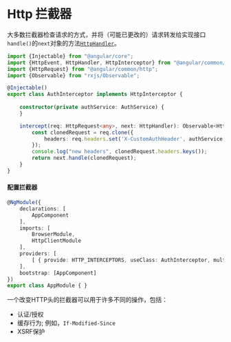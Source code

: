 # Http 拦截器

大多数拦截器检查请求的方式，并将（可能已更改的）请求转发给实现接口`handle()`的`next`对象的方法[`HttpHandler`](https://angular.io/api/common/http/HttpHandler)。

```typescript
import {Injectable} from "@angular/core";
import {HttpEvent, HttpHandler, HttpInterceptor} from "@angular/common/http";
import {HttpRequest} from "@angular/common/http";
import {Observable} from "rxjs/Observable";

@Injectable()
export class AuthInterceptor implements HttpInterceptor {
    
    constructor(private authService: AuthService) {
    }

    intercept(req: HttpRequest<any>, next: HttpHandler): Observable<HttpEvent<any>> {
        const clonedRequest = req.clone({
            headers: req.headers.set('X-CustomAuthHeader', authService.getToken())
        });
        console.log("new headers", clonedRequest.headers.keys());
        return next.handle(clonedRequest);
    }
}
```

#### 配置拦截器

```typescript
@NgModule({
    declarations: [
        AppComponent
    ],
    imports: [
        BrowserModule,
        HttpClientModule
    ],
    providers: [
        [ { provide: HTTP_INTERCEPTORS, useClass: AuthInterceptor, multi: true } ]
    ],
    bootstrap: [AppComponent]
})
export class AppModule { }
```

一个改变HTTP头的拦截器可以用于许多不同的操作，包括：

- 认证/授权
- 缓存行为; 例如，`If-Modified-Since`
- XSRF保护